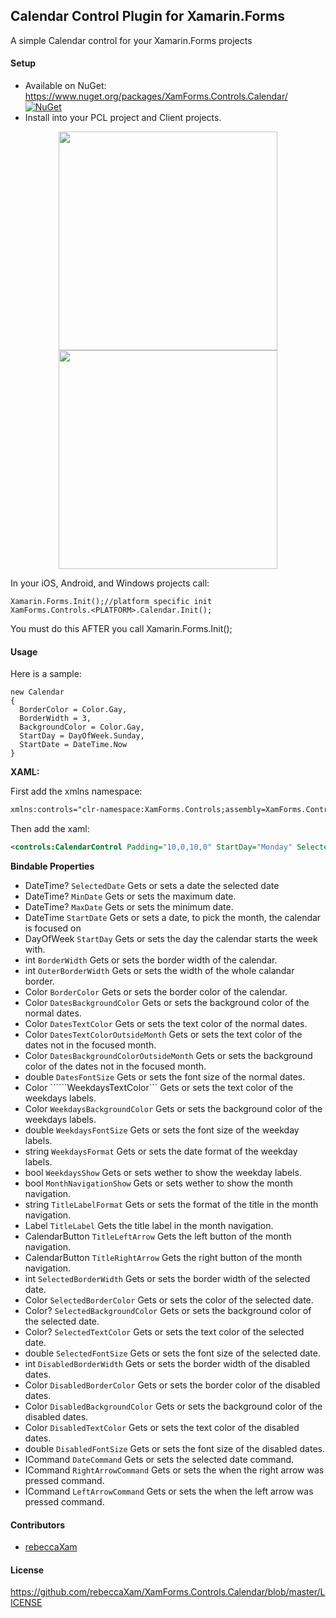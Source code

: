 ## Calendar Control Plugin for Xamarin.Forms

A simple Calendar control for your Xamarin.Forms projects

#### Setup
* Available on NuGet: https://www.nuget.org/packages/XamForms.Controls.Calendar/  [![NuGet](https://img.shields.io/nuget/v/XamForms.Controls.Calendar.svg?label=NuGet)](https://www.nuget.org/packages/XamForms.Controls.Calendar/)
* Install into your PCL project and Client projects.

<p align="center">
  <img src="https://raw.githubusercontent.com/rebeccaXam/XamForms.Controls.Calendar/master/iOS.png" width="350"/>
  <img src="https://raw.githubusercontent.com/rebeccaXam/XamForms.Controls.Calendar/master/Android.png" width="350"/>
</p>

In your iOS, Android, and Windows projects call:

```
Xamarin.Forms.Init();//platform specific init
XamForms.Controls.<PLATFORM>.Calendar.Init();
```

You must do this AFTER you call Xamarin.Forms.Init();

#### Usage
Here is a sample:
```
new Calendar
{
  BorderColor = Color.Gay,
  BorderWidth = 3,
  BackgroundColor = Color.Gay,
  StartDay = DayOfWeek.Sunday,
  StartDate = DateTime.Now
}
```

**XAML:**

First add the xmlns namespace:
```xml
xmlns:controls="clr-namespace:XamForms.Controls;assembly=XamForms.Controls.Calendar"
```

Then add the xaml:

```xml
<controls:CalendarControl Padding="10,0,10,0" StartDay="Monday" SelectedBorderWidth="4" DisabledBorderColor="Black">
```


**Bindable Properties**
* DateTime? ```SelectedDate``` Gets or sets a date the selected date
* DateTime? ```MinDate``` Gets or sets the maximum date.
* DateTime? ```MaxDate``` Gets or sets the minimum date.
* DateTime ```StartDate``` Gets or sets a date, to pick the month, the calendar is focused on
* DayOfWeek ```StartDay``` Gets or sets the day the calendar starts the week with.
* int ```BorderWidth``` Gets or sets the border width of the calendar.
* int ```OuterBorderWidth``` Gets or sets the width of the whole calandar border.
* Color ```BorderColor``` Gets or sets the border color of the calendar.
* Color ```DatesBackgroundColor``` Gets or sets the background color of the normal dates.
* Color ```DatesTextColor``` Gets or sets the text color of the normal dates.
* Color ```DatesTextColorOutsideMonth``` Gets or sets the text color of the dates not in the focused month.
* Color ```DatesBackgroundColorOutsideMonth``` Gets or sets the background color of the dates not in the focused month.
* double ```DatesFontSize``` Gets or sets the font size of the normal dates.
* Color ``````WeekdaysTextColor``` Gets or sets the text color of the weekdays labels.
* Color ```WeekdaysBackgroundColor``` Gets or sets the background color of the weekdays labels.
* double ```WeekdaysFontSize``` Gets or sets the font size of the weekday labels.
* string ```WeekdaysFormat``` Gets or sets the date format of the weekday labels.
* bool ```WeekdaysShow``` Gets or sets wether to show the weekday labels.
* bool ```MonthNavigationShow``` Gets or sets wether to show the month navigation.
* string ```TitleLabelFormat``` Gets or sets the format of the title in the month navigation.
* Label ```TitleLabel``` Gets the title label in the month navigation.
* CalendarButton ```TitleLeftArrow``` Gets the left button of the month navigation.
* CalendarButton ```TitleRightArrow``` Gets the right button of the month navigation.
* int ```SelectedBorderWidth``` Gets or sets the border width of the selected date.
* Color ```SelectedBorderColor``` Gets or sets the color of the selected date.
* Color? ```SelectedBackgroundColor``` Gets or sets the background color of the selected date.
* Color? ```SelectedTextColor``` Gets or sets the text color of the selected date.
* double ```SelectedFontSize``` Gets or sets the font size of the selected date.
* int ```DisabledBorderWidth``` Gets or sets the border width of the disabled dates.
* Color ```DisabledBorderColor``` Gets or sets the border color of the disabled dates.
* Color ```DisabledBackgroundColor``` Gets or sets the background color of the disabled dates.
* Color ```DisabledTextColor``` Gets or sets the text color of the disabled dates.
* double ```DisabledFontSize``` Gets or sets the font size of the disabled dates.
* ICommand ```DateCommand``` Gets or sets the selected date command.
* ICommand ```RightArrowCommand``` Gets or sets the when the right arrow was pressed command.
* ICommand ```LeftArrowCommand``` Gets or sets the when the left arrow was pressed command.

#### Contributors
* [rebeccaXam](https://github.com/rebeccaXam)

#### License
https://github.com/rebeccaXam/XamForms.Controls.Calendar/blob/master/LICENSE
